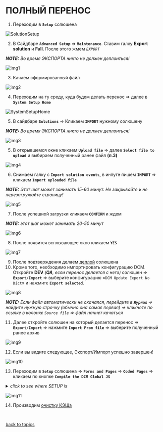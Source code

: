 # ПОЛНЫЙ ПЕРЕНОС

1. Переходим в **`Setup`** солюшена

![SolutionSetup](https://github.com/CrappyCodeMaker/ECCENTEX-KNOWLEGE/blob/main/Content/IMG/SolutionSetup.png?raw=true)

2. В Сайдбаре **`Advanced Setup`** => **`Maintenance`**. Ставим галку **Export solution** и **Full**. После этого жмем _`EXPORT`_

**_NOTE:_** _Во время ЭКСПОРТА никто не должен деплоиться!_

![img1](https://github.com/CrappyCodeMaker/ECCENTEX-KNOWLEGE/blob/main/Content/9%20Delivery/9.2%20Full/IMG/1.png?raw=true)

3. Качаем сформированный файл

![img2](https://github.com/CrappyCodeMaker/ECCENTEX-KNOWLEGE/blob/main/Content/9%20Delivery/9.2%20Full/IMG/2.png?raw=true)

4. Переходим на ту среду, куда будем делать перенос => далее в **`System Setup Home`**

![SystemSetupHome](https://github.com/CrappyCodeMaker/ECCENTEX-KNOWLEGE/blob/main/Content/IMG/SystemSetupHome.png?raw=true)

5. В сайдбаре **`Solutions`** => Кликаем **`IMPORT`** нужному солюшену

**_NOTE:_** _Во время ЭКСПОРТА никто не должен деплоиться!_

![img3](https://github.com/CrappyCodeMaker/ECCENTEX-KNOWLEGE/blob/main/Content/9%20Delivery/9.2%20Full/IMG/3.png?raw=true)

5. В открывшемся окне кликаем **`Upload file`** => далее **`Select file to upload`** и выбираем полученный ранее файл **(п.3)**

![img4](https://github.com/CrappyCodeMaker/ECCENTEX-KNOWLEGE/blob/main/Content/9%20Delivery/9.2%20Full/IMG/4.png?raw=true)

6. Снимаем галку с **`Import solution events`**, в инпуте пишем **`IMPORT`** => кликаем **`Import uploaded file`**

**_NOTE:_** _Этот шаг может занимать 15-60 минут. Не закрывайте и не перезагружайте страницу!_

![img5](https://github.com/CrappyCodeMaker/ECCENTEX-KNOWLEGE/blob/main/Content/9%20Delivery/9.2%20Full/IMG/5.png?raw=true)

7. После успешной загрузки кликаем **`CONFIRM`** и ждем

**_NOTE:_** _этот шаг может занимать 20-50 минут_

![img6](https://github.com/CrappyCodeMaker/ECCENTEX-KNOWLEGE/blob/main/Content/9%20Delivery/9.2%20Full/IMG/6.png?raw=true)

8. После появится всплывающее окно кликаем **`YES`**

![img7](https://github.com/CrappyCodeMaker/ECCENTEX-KNOWLEGE/blob/main/Content/9%20Delivery/9.2%20Full/IMG/7.png?raw=true)

9. После подтверждения делаем [деплой](https://github.com/CrappyCodeMaker/ECCENTEX-KNOWLEGE/blob/main/Content/2%20Deploy/Deploy.md) солюшена
10. Кроме того, необходимо импортировать конфигурацию DCM. Откройте **DEV** _(**_QA_**, если перенос делается с него)_ солюшен => **`Export/Import`** => выберите конфигурацию «`DCM Update Export No Dict`» и нажмите **`Export selected`**.

![img8](https://github.com/CrappyCodeMaker/ECCENTEX-KNOWLEGE/blob/main/Content/9%20Delivery/9.2%20Full/IMG/8.png?raw=true)

**_NOTE:_** _Если файл автоматически не скачался, перейдите в **`Журнал`** => найдите нужную строчку (обычно она самая первая) => кликнете по ссылке в колонке `Source file` => файл начнет качаться_

11. Далее откройте солюшен на который делается перенос => **`Export/Import`** => нажмите **`Import From file`** => выберите полученный ранее архив

![img9](https://github.com/CrappyCodeMaker/ECCENTEX-KNOWLEGE/blob/main/Content/9%20Delivery/9.2%20Full/IMG/9.png?raw=true)

12. Если вы видите следующее, Экспорт/Импорт успешно завершен!

![img10](https://github.com/CrappyCodeMaker/ECCENTEX-KNOWLEGE/blob/main/Content/9%20Delivery/9.2%20Full/IMG/10.png?raw=true)

13. Переходим в **`Setup`** солюшена => **`Forms and Pages`** => **`Coded Pages`** => кликаем по кнопке **`Compile the DCM Global JS`**

<details>
  <summary><i>click to see where SETUP is</i></summary>

![SolutionSetup](https://github.com/CrappyCodeMaker/ECCENTEX-KNOWLEGE/blob/main/Content/IMG/SolutionSetup.png?raw=true)

</details>

![img11](https://github.com/CrappyCodeMaker/ECCENTEX-KNOWLEGE/blob/main/Content/9%20Delivery/9.2%20Full/IMG/11.png?raw=true)

14. Производим [очистку КЭШа](https://github.com/CrappyCodeMaker/ECCENTEX-KNOWLEGE/blob/main/Content/11%20Clear%20cache/Cache.md)

<br/>

[back to topics](https://github.com/CrappyCodeMaker/ECCENTEX-KNOWLEGE/blob/main/Content/0%20Topics/README.md)